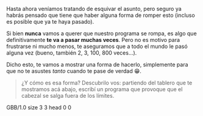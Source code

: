 Hasta ahora veníamos tratando de esquivar el asunto, pero seguro ya habrás pensado que tiene que haber alguna forma de romper esto (incluso es posible que ya te haya pasado).

Si bien **nunca** vamos a querer que nuestro programa se rompa, es algo que definitivamente **te va a pasar muchas veces**. Pero no es motivo para frustrarse ni mucho menos, te aseguramos que a todo el mundo le pasó alguna vez (bueno, también 2, 3, 100, 800 veces...).

Dicho esto, te vamos a mostrar una forma de hacerlo, simplemente para que no te asustes _tanto_ cuando te pase de verdad :grin:.

> ¿Y cómo es esa forma? Descubrilo vos: partiendo del tablero que te mostramos acá abajo, escribí un programa que provoque que el cabezal se salga fuera de los límites.

<gs-board> GBB/1.0 size 3 3 head 0 0 </gs-board>